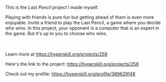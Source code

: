 This is the *Last Pencil* project I made myself.


<p>Playing with friends is pure fun but getting ahead of them is even more enjoyable. Invite a friend to play the Last Pencil, a game where you decide who wins.&nbsp;In this project, your opponent is a computer that is an expert in the game. But it&#39;s up to you to choose who wins.</p><br/><br/>Learn more at <a href="https://hyperskill.org/projects/258?utm_source=ide&utm_medium=ide&utm_campaign=ide&utm_content=project-card">https://hyperskill.org/projects/258</a>

Here's the link to the project: https://hyperskill.org/projects/258

Check out my profile: https://hyperskill.org/profile/389629148